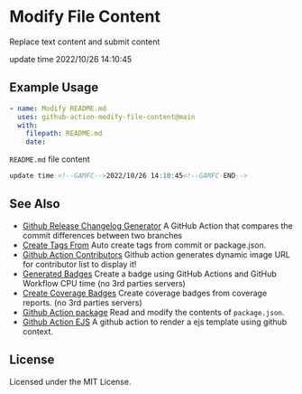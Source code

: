 Modify File Content
===

Replace text content and submit content

update time <!--GAMFC-->2022/10/26 14:10:45<!--GAMFC-END-->

## Example Usage

```yml
- name: Modify README.md
  uses: github-action-modify-file-content@main
  with:
    filepath: README.md
    date: 
```

`README.md` file content

```markdown
update time <!--GAMFC-->2022/10/26 14:10:45<!--GAMFC-END-->
```

## See Also

- [Github Release Changelog Generator](https://github.com/jaywcjlove/changelog-generator) A GitHub Action that compares the commit differences between two branches
- [Create Tags From](https://github.com/jaywcjlove/create-tag-action) Auto create tags from commit or package.json.
- [Github Action Contributors](https://github.com/jaywcjlove/github-action-contributors) Github action generates dynamic image URL for contributor list to display it!
- [Generated Badges](https://github.com/jaywcjlove/generated-badges) Create a badge using GitHub Actions and GitHub Workflow CPU time (no 3rd parties servers)
- [Create Coverage Badges](https://github.com/jaywcjlove/coverage-badges-cli) Create coverage badges from coverage reports. (no 3rd parties servers)
- [Github Action package](https://github.com/jaywcjlove/github-action-package) Read and modify the contents of `package.json`.
- [Github Action EJS](https://github.com/jaywcjlove/github-action-package) A github action to render a ejs template using github context.

## License

Licensed under the MIT License.
